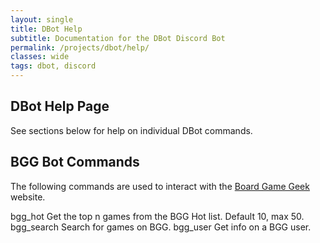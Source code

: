 ```yaml
---
layout: single
title: DBot Help
subtitle: Documentation for the DBot Discord Bot
permalink: /projects/dbot/help/
classes: wide
tags: dbot, discord
---
```


DBot Help Page
--------------------

See sections below for help on individual DBot commands.

## BGG Bot Commands

The following commands are used to interact with the [Board Game Geek][bgg] 
website.

bgg_hot       Get the top n games from the BGG Hot list. Default 10, max 50.
bgg_search    Search for games on BGG.
bgg_user      Get info on a BGG user.


<!-- BotAdmin:
  about         About DBot
  advanced_help Advanced Help
  calc          A handy calculator.
  ping          Check DBot Latency
  uptime        DBot Uptime
FunBot:
  cowsay        The cow says "Moo" or whatever you want.
  cowthink      The cow thinks "Moo" or whatever you want.
  fortune       Display a fortune from the famous UNIX command.
RollDice:
  roll          Simulates rolling dice.
​No Category:
  help          Shows this message -->

[bgg]: https://boardgamegeek.com/ "Board Game Geek Home"